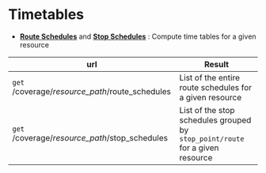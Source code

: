 <a name="timetables"></a>Timetables
=================================

-   **[Route Schedules](#route-schedules)** and **[Stop Schedules](#stop-schedules)** : 
Compute time tables for a given resource

| url | Result |
|-------------------------------------------------|---------------------------------------------------------------------------------------------------------------|
| `get` /coverage/*resource_path*/route_schedules | List of the entire route schedules for a given resource                                                       |
| `get` /coverage/*resource_path*/stop_schedules  | List of the stop schedules grouped by ``stop_point/route`` for a given resource                               |

